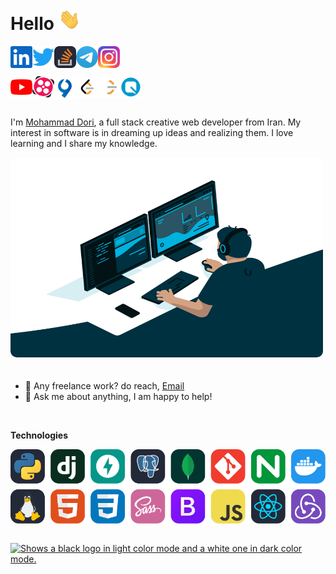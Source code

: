 # Hello <img src="img/hand.gif" width="35px">

[<img align="left" alt="Dori's Linkedin" width="35px" src="img/linkedin.svg" />](https://www.linkedin.com)

[<img align="left" alt="Dori's Twitter" width="35px" src="img/twitter.svg" />](https://twitter.com)

[<img align="left" alt="Dori's Stack Overflow" width="35px" src="img/stackoverflow.svg" />](https://stackoverflow.com/)

[<img align="left" alt="Dori's Telegram" width="35px" src="img/telegram.png" />](https://t.me/DoriDev)

[<img align="left" alt="Dori's Instagram" width="35px" src="img/instagram.svg" />](https://www.instagram.com/mr.dori.dev/)<br><br>

[<img align="left" alt="Dori's Youtube" width="35px" src="img/youtube.svg" />](https://www.youtube.com/channel/UC8PIMbjxztHeiBWZRpblp2A)

[<img align="left" alt="Dori's Aparat" width="35px" src="img/aparat.png" />](https://www.aparat.com/dori.dev)

[<img align="left" alt="Dori's Virgool" width="35px" src="img/virgool.png" />](https://virgool.io/@dori-dev)

[<img align="left" alt="Dori's Leetcode" width="35px" src="img/leetcode.png" />](https://leetcode.com/#gh-light-mode-only)

[<img align="left" alt="leetcode Leetcode" width="35px" src="img/leetcode2.png" />](https://leetcode.com/#gh-dark-mode-only)

[<img align="left" alt="leetcode Quera" width="35px" src="img/quera.png" />](https://quera.org/)

<br />
<br />
<br />

I'm [Mohammad Dori](https://github.com/dori-dev), a full stack creative web developer from Iran. My interest in software is in dreaming up ideas and realizing them. I love learning and I share my knowledge.

<img alt="GIF" src="img/code.gif" width="500" height="320" style="margin-bottom: 20px;border-radius: 10px;" />

- 💼 Any freelance work? do reach, [Email](mailto:mr.dori.dev@gmail.com)
- 💬 Ask me about anything, I am happy to help!

<br />

**Technologies**

<!-- [![Technologies](https://skillicons.dev/icons?i=py,django,fastapi,postgresql,mongodb,git,nginx,docker,linux,html,css,sass,bootstrap,js,react,redux&perline=8)](https://github.com/dori-dev) -->

[<img align="center" alt="Dori Instagram" src="img/skills.svg" />](https://github.com/dori-dev)

<br>

<a href="https://github.com/dori-dev">
    <picture>
        <source media="(prefers-color-scheme: dark)" srcset="https://github-readme-stats.vercel.app/api?username=dori-dev&hide=prs&show_icons=true&theme=react&hide_border=true&bg_color=ffffff00">
        <source media="(prefers-color-scheme: light)" srcset="https://github-readme-stats.vercel.app/api?username=dori-dev&hide=prs&show_icons=true&theme=vue&hide_border=true&bg_color=ffffff00">
        <img alt="Shows a black logo in light color mode and a white one in dark color mode." src="https://github-readme-stats.vercel.app/api?username=dori-dev&hide=prs&show_icons=true&theme=react&hide_border=true">
    </picture>
</a>
